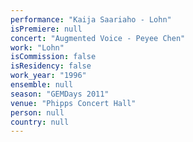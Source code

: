 ```yaml
---
performance: "Kaija Saariaho - Lohn"
isPremiere: null
concert: "Augmented Voice - Peyee Chen"
work: "Lohn"
isCommission: false
isResidency: false
work_year: "1996"
ensemble: null
season: "GEMDays 2011"
venue: "Phipps Concert Hall"
person: null
country: null
---
```


